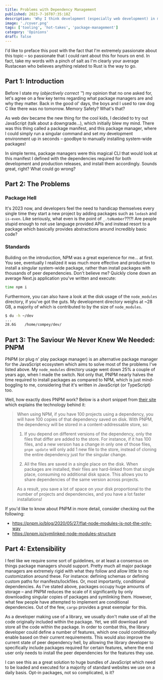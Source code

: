 ```yaml
---
title: Problems with Dependency Management
published: 2023-7-16T07:35:18Z
description: 'Why I think development (especially web development) in modern days even with fancy tooling is flawed and more unproductive than we think.'
image: './cover.png'
tags: ['tooling', 'hot-takes', 'package-management']
category: 'Opinions'
draft: false 
---
```


I'd like to preface this post with the fact that I'm extremely passionate about this topic – so passionate that I could rant about this for hours on end. In fact, take my words with a pinch of salt as I'm clearly your average Rustacean who believes anything related to Rust is the way to go.

## Part 1: Introduction

Before I state my (_objectively correct ™️_) my opinion that no one asked for, let's agree on a few key terms regarding what package managers are and why they matter. Back in the good ol' days, the boys and I used to raw dog C like there was no tomorrow. Memory Safety? What's that?

As web dev became the new thing for the cool kids, I decided to try out JavaScript (talk about a downgrade…), which initially blew my mind. There was this thing called a package manifest, and this package manager, where I could simply run a singular command and set my development environment up in seconds – goodbye to manually installing system-wide packages!

In simple terms, package managers were this magical CLI that would look at this manifest I defined with the dependencies required for both development and production releases, and install them accordingly. Sounds great, right? What could go wrong?

## Part 2: The Problems

### Package Hell

It's 2023 now, and developers feel the need to handicap themselves every single time they start a new project by adding packages such as `lodash` and `is-even`. Like seriously, what even is the point of `_.toNumber`??!?! Are people stupid enough to not use language provided APIs and instead resort to a package which basically provides abstractions around incredibly basic code?

### Standards

Building on the introduction, NPM was a great experience for me… at first. You see, eventually I realized it was much more effective and productive to install a singular system-wide package, rather than install packages with thousands of peer dependencies. Don't believe me? Quickly clone down an average Next.js application you've written and execute:

```bash
time npm i
```

Furthermore, you can also have a look at the disk usage of the `node_modules` directory, if you've got the guts. My development directory weighs at ~28 GB, a majority of which is contributed to by the size of `node_modules`.

```sh
$ du -h ~/dev
...
28.6G    /home/compey/dev/
```

## Part 3: The Saviour We Never Knew We Needed: PNPM

PNPM (or plug n' play package manager) is an alternative package manager for the JavaScript ecosystem which aims to solve most of the problems I've listed above. My `node_modules` directory usage went down 25% a couple of years ago, when I made the switch. Not only that, PNPM nearly halves the time required to install packages as compared to NPM, which is just mind-boggling to me, considering that it's written in JavaScript (or TypeScript) too.

Well, how exactly does PNPM work? Below is a short snippet from [their site](https://pnpm.io) which explains the technology behind it:

> When using NPM, if you have 100 projects using a dependency, you will have 100 copies of that dependency saved on disk. With PNPM, the dependency will be stored in a content-addressable store, so:
>
> 1. If you depend on different versions of the dependency, only the files that differ are added to the store. For instance, if it has 100 files, and a new version has a change in only one of those files, `pnpm update` will only add 1 new file to the store, instead of cloning the entire dependency just for the singular change.
>
> 2. All the files are saved in a single place on the disk. When packages are installed, their files are hard-linked from that single place, consuming no additional disk space. This allows you to share dependencies of the same version across projects.
>
> As a result, you save a lot of space on your disk proportional to the number of projects and dependencies, and you have a lot faster installations!

If you'd like to know about PNPM in more detail, consider checking out the following:

- <https://pnpm.io/blog/2020/05/27/flat-node-modules-is-not-the-only-way>
- <https://pnpm.io/symlinked-node-modules-structure>

## Part 4: Extensibility

I feel like we require some sort of guidelines, or at least a consensus on things package managers should support. Pretty much all major package managers are extremely rigid with what they follow and allow little to no customization around these. For instance: defining schemas or defining custom paths for manifests/lockfiles. Or, most importantly, conditional dependencies. As I've stated above, packages occupy huge amounts of storage – and PNPM reduces the scale of it significantly by only downloading singular copies of packages and symlinking them. However, what few people have attempted to implement are conditional dependencies. Out of the few, `cargo` provides a great exemplar for this.

As a developer making use of a library, we usually don't make use of all the code originally included within the package. Yet, we still download and store all the code within the package. In order to combat this, the library developer could define a number of features, which one could conditionally enable based on their current requirements. This would also improve the current state of peer dependency hell, by allowing the library developer to specifically include packages required for certain features, where the end user only needs to install the peer dependencies for the features they use.

I can see this as a great solution to huge bundles of JavaScript which need to be loaded and executed for a majority of standard websites we use on a daily basis. Opt-in packages, not so complicated, is it?
